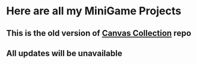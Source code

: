 # Here are all my MiniGame Projects

## This is the old version of [**Canvas Collection**](https://github.com/yuran1811/Canvas-Collection) repo

## All updates will be unavailable
